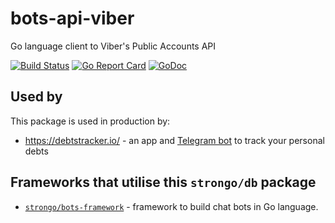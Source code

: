 # bots-api-viber
Go language client to Viber's Public Accounts API

[![Build Status](https://travis-ci.org/strongo/bots-api-telegram.svg?branch=master)](https://travis-ci.org/strongo/bots-api-telegram)
[![Go Report Card](https://goreportcard.com/badge/github.com/strongo/bots-api-telegram)](https://goreportcard.com/report/github.com/strongo/bots-api-telegram)
[![GoDoc](https://godoc.org/github.com/strongo/bots-api-telegram?status.svg)](http://godoc.org/github.com/strongo/bots-api-telegram)

## Used by
This package is used in production by:
* https://debtstracker.io/ - an app and [Telegram bot](https://t.me/DebtsTrackerBot) to track your personal debts

## Frameworks that utilise this `strongo/db` package
* <a href="https://github.com/strongo/bots-framework">`strongo/bots-framework`</a> - framework to build chat bots in Go language.

